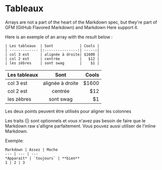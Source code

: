 # Tableaux


Arrays are not a part of the heart of the Markdown spec, but they're part of GFM (GitHub Flavored Markdown) and Markdown Here support it.

Here is an exemple of an array  with the result below :

    | Les tableaux  | Sont            | Cools |
    | ------------- |:---------------:| -----:|
    | col 3 est     | alignée à droite| $1600 |
    | col 2 est     | centrée         |   $12 |
    | les zèbres    | sont swag       |    $1 |


| Les tableaux  | Sont            | Cools |
| ------------- |:---------------:| -----:|
| col 3 est     | alignée à droite| $1600 |
| col 2 est     | centrée         |   $12 |
| les zèbres    | sont swag       |    $1 |

Les deux points peuvent être utilisés pour aligner les colonnes

Les traits (|) sont optionnels et vous n'avez pas besoin de faire que le Markdown raw s'alligne parfaitement. Vous pouvez aussi utiliser de l'inline Markdown.

Exemple:

    Markdown | Assez | Moche
    --- | --- | ---
    *Apparait* | `toujours` | **bien**
    1 | 2 | 3


